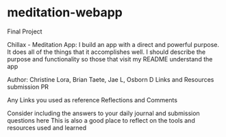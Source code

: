 # meditation-webapp

Final Project

Chillax - Meditation App: 
I build an app with a direct and powerful purpose. It does all of the things that it accomplishes well. I should describe the purpose and functionality so those that visit my README understand the app

Author: Christine Lora, Brian Taete, Jae L, Osborn D
Links and Resources
submission PR

Any Links you used as reference
Reflections and Comments

Consider including the answers to your daily journal and submission questions here
This is also a good place to reflect on the tools and resources used and learned